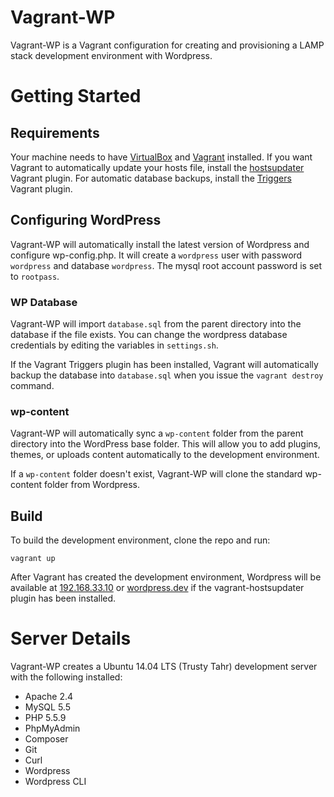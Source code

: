 # Vagrant-WP

Vagrant-WP is a Vagrant configuration for creating and provisioning a LAMP stack development environment with Wordpress.

# Getting Started

## Requirements
Your machine needs to have [VirtualBox](http://www.virtualbox.org) and [Vagrant](http://www.vagrantup.com) installed. If you want Vagrant to automatically update your hosts file, install the [hostsupdater](https://github.com/cogitatio/vagrant-hostsupdater) Vagrant plugin. For automatic database backups, install the [Triggers](https://github.com/emyl/vagrant-triggers) Vagrant plugin.

## Configuring WordPress

Vagrant-WP will automatically install the latest version of Wordpress and configure wp-config.php. It will create a `wordpress` user with password `wordpress` and database `wordpress`.  The mysql root account password is set to `rootpass`.

### WP Database

Vagrant-WP will import `database.sql` from the parent directory into the database if the file exists. You can change the wordpress database credentials by editing the variables in `settings.sh`.

If the Vagrant Triggers plugin has been installed, Vagrant will automatically backup the database into `database.sql` when you issue the `vagrant destroy` command.

### wp-content

Vagrant-WP will automatically sync a `wp-content` folder from the parent directory into the WordPress base folder.  This will allow you to add plugins, themes, or uploads content automatically to the development environment.

If a `wp-content` folder doesn't exist, Vagrant-WP will clone the standard wp-content folder from Wordpress.

## Build

To build the development environment, clone the repo and run:

`vagrant up`

After Vagrant has created the development environment, Wordpress will be available at [192.168.33.10](http://192.168.33.10) or [wordpress.dev](http://wordpress.dev) if the vagrant-hostsupdater plugin has been installed.

# Server Details

Vagrant-WP creates a Ubuntu 14.04 LTS (Trusty Tahr) development server with the following installed:

- Apache 2.4
- MySQL 5.5
- PHP 5.5.9
- PhpMyAdmin
- Composer
- Git
- Curl
- Wordpress
- Wordpress CLI

